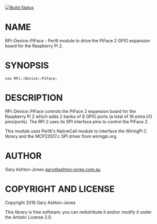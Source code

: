 [![Build Status](https://travis-ci.org/garyaj/perl6-raspberry-pi-device-piface.svg?branch=master)](https://travis-ci.org/garyaj/perl6-raspberry-pi-device-piface)

NAME
====

RPi::Device::PiFace - Perl6 module to drive the PiFace 2 GPIO expansion board for the Raspberry Pi 2.

SYNOPSIS
========

    use RPi::Device::PiFace;

DESCRIPTION
===========

RPi::Device::PiFace controls the PiFace 2 expansion board for the Raspberry Pi 2 which adds 2 banks of 8 GPIO ports (a total of 16 extra I/O pins/ports). The RPi 2 uses its SPI interface pins to control the PiFace 2.

This module uses Perl6's NativeCall module to interface the WiringPi C library and the MCP23S17.c SPI driver from wiringpi.org.

AUTHOR
======

Gary Ashton-Jones <gary@ashton-jones.com.au>

COPYRIGHT AND LICENSE
=====================

Copyright 2016 Gary Ashton-Jones

This library is free software; you can redistribute it and/or modify it under the Artistic License 2.0.

